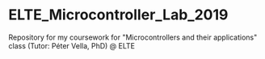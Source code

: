 # ELTE_Microcontroller_Lab_2019
Repository for my coursework for "Microcontrollers and their applications" class (Tutor: Péter Vella, PhD) @ ELTE
